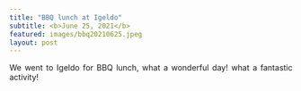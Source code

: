 ```yaml
---
title: "BBQ lunch at Igeldo"
subtitle: <b>June 25, 2021</b>
featured: images/bbq20210625.jpeg
layout: post
---
```


<P ALIGN="justify"> We went to Igeldo for BBQ lunch, what a wonderful day! what a fantastic activity! </p>
